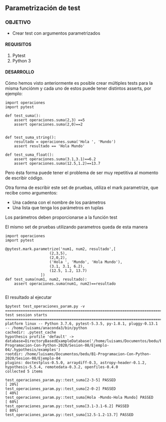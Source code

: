 
## Parametrización de test

### OBJETIVO

- Crear test con argumentos parametrizados

#### REQUISITOS

1. Pytest
2. Python 3

#### DESARROLLO

Cómo hemos visto anteriormente es posible crear múltiples tests para la misma funciónm y cada uno de estos puede tener distintos asserts, por ejemplo:

```
import operaciones
import pytest

def test_suma():
    assert operaciones.suma(2,3) ==5
    assert operaciones.suma(2,0)==2


def test_suma_string():
    resultado = operaciones.suma('Hola ', 'Mundo')
    assert resultado == 'Hola Mundo'

def test_suma_float():
    assert operaciones.suma(3.1,3.1)==6.2
    assert operaciones.suma(12.5,1.2)==13.7
```
Pero ésta forma puede tener el problema de ser muy repetitiva al momento de escribir código.

Otra forma de escribir este set de pruebas, utiliza el mark parametrize, que recibe como argumentos:
- Una cadena con el nombre de los parámetros
- Una lista que tenga los parámetros en tuplas

Los parámetros deben proporcionarse a la función test

El mismo set de pruebas utilizando parametros queda de esta manera
```
import operaciones
import pytest

@pytest.mark.parametrize('num1, num2, resultado',[
                    (2,3,5),
                    (2,0,2),
                    ('Hola ', 'Mundo', 'Hola Mundo'),
                    (3.1, 3.1, 6.2),
                    (12.5, 1.2, 13.7)
                ])
def test_suma(num1, num2, resultado):
    assert operaciones.suma(num1, num2)==resultado 


```

El resultado al ejecutar
```
$pytest test_operaciones_param.py -v
======================================================================================== test session starts ========================================================================================
platform linux -- Python 3.7.6, pytest-5.3.5, py-1.8.1, pluggy-0.13.1 -- /home/luisams/anaconda3/bin/python
cachedir: .pytest_cache
hypothesis profile 'default' -> database=DirectoryBasedExampleDatabase('/home/luisams/Documentos/bedu/B1-Programacion-Con-Python-2020/Sesion-08/Ejemplo-04/.hypothesis/examples')
rootdir: /home/luisams/Documentos/bedu/B1-Programacion-Con-Python-2020/Sesion-08/Ejemplo-04
plugins: doctestplus-0.5.0, arraydiff-0.3, astropy-header-0.1.2, hypothesis-5.5.4, remotedata-0.3.2, openfiles-0.4.0
collected 5 items                                                                                                                                                                                   

test_operaciones_param.py::test_suma[2-3-5] PASSED                                                                                                                                            [ 20%]
test_operaciones_param.py::test_suma[2-0-2] PASSED                                                                                                                                            [ 40%]
test_operaciones_param.py::test_suma[Hola -Mundo-Hola Mundo] PASSED                                                                                                                           [ 60%]
test_operaciones_param.py::test_suma[3.1-3.1-6.2] PASSED                                                                                                                                      [ 80%]
test_operaciones_param.py::test_suma[12.5-1.2-13.7] PASSED  
```